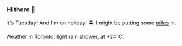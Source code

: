 ### Hi there :wave:

It's Tuesday! And I'm on holiday! :desert_island: I might be putting some [miles](https://www.strava.com/athletes/889963) in.

Weather in Toronto: light rain shower, at +24°C.
